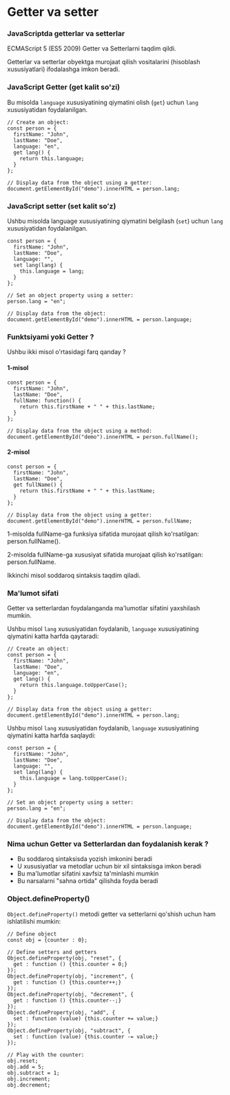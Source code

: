 # Getter va setter

### JavaScriptda getterlar va setterlar

ECMAScript 5 (ES5 2009) Getter va Setterlarni taqdim qildi.

Getterlar va setterlar obyektga murojaat qilish vositalarini (hisoblash xususiyatlari) ifodalashga imkon beradi.

### JavaScript Getter (get kalit so'zi)

Bu misolda `language` xususiyatining qiymatini olish (`get`) uchun `lang` xususiyatidan foydalanilgan.

```
// Create an object:
const person = {
  firstName: "John",
  lastName: "Doe",
  language: "en",
  get lang() {
    return this.language;
  }
};

// Display data from the object using a getter:
document.getElementById("demo").innerHTML = person.lang;
```

### JavaScript setter (set kalit soʻz)

Ushbu misolda language xususiyatining qiymatini belgilash (`set`) uchun `lang` xususiyatidan foydalanilgan.

```
const person = {
  firstName: "John",
  lastName: "Doe",
  language: "",
  set lang(lang) {
    this.language = lang;
  }
};

// Set an object property using a setter:
person.lang = "en";

// Display data from the object:
document.getElementById("demo").innerHTML = person.language;
```

### Funktsiyami yoki Getter ?

Ushbu ikki misol o'rtasidagi farq qanday ?

#### 1-misol

```
const person = {
  firstName: "John",
  lastName: "Doe",
  fullName: function() {
    return this.firstName + " " + this.lastName;
  }
};

// Display data from the object using a method:
document.getElementById("demo").innerHTML = person.fullName();
```

#### 2-misol

```
const person = {
  firstName: "John",
  lastName: "Doe",
  get fullName() {
    return this.firstName + " " + this.lastName;
  }
};

// Display data from the object using a getter:
document.getElementById("demo").innerHTML = person.fullName;
```

1-misolda fullName-ga funksiya sifatida murojaat qilish ko'rsatilgan: person.fullName().

2-misolda fullName-ga xususiyat sifatida murojaat qilish ko'rsatilgan: person.fullName.

Ikkinchi misol soddaroq sintaksis taqdim qiladi.

### Ma'lumot sifati

Getter va setterlardan foydalanganda ma'lumotlar sifatini yaxshilash mumkin.

Ushbu misol `lang` xususiyatidan foydalanib, `language` xususiyatining qiymatini katta harfda  qaytaradi:

```
// Create an object:
const person = {
  firstName: "John",
  lastName: "Doe",
  language: "en",
  get lang() {
    return this.language.toUpperCase();
  }
};

// Display data from the object using a getter:
document.getElementById("demo").innerHTML = person.lang;
```

Ushbu misol `lang` xususiyatidan foydalanib, `language` xususiyatining qiymatini katta harfda  saqlaydi:

```
const person = {
  firstName: "John",
  lastName: "Doe",
  language: "",
  set lang(lang) {
    this.language = lang.toUpperCase();
  }
};

// Set an object property using a setter:
person.lang = "en";

// Display data from the object:
document.getElementById("demo").innerHTML = person.language;
```

### Nima uchun Getter va Setterlardan dan foydalanish kerak ?

* Bu soddaroq sintaksisda yozish imkonini beradi
* U xususiyatlar va metodlar uchun bir xil sintaksisga imkon beradi
* Bu ma'lumotlar sifatini xavfsiz ta'minlashi mumkin
* Bu narsalarni "sahna ortida" qilishda foyda beradi

### Object.defineProperty()

`Object.defineProperty()` metodi getter va setterlarni qo'shish uchun ham ishlatilishi mumkin:

```
// Define object
const obj = {counter : 0};

// Define setters and getters
Object.defineProperty(obj, "reset", {
  get : function () {this.counter = 0;}
});
Object.defineProperty(obj, "increment", {
  get : function () {this.counter++;}
});
Object.defineProperty(obj, "decrement", {
  get : function () {this.counter--;}
});
Object.defineProperty(obj, "add", {
  set : function (value) {this.counter += value;}
});
Object.defineProperty(obj, "subtract", {
  set : function (value) {this.counter -= value;}
});

// Play with the counter:
obj.reset;
obj.add = 5;
obj.subtract = 1;
obj.increment;
obj.decrement;
```
